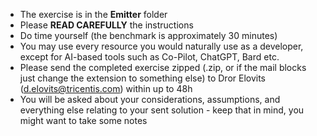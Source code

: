 * The exercise is in the **Emitter** folder
* Please **READ CAREFULLY** the instructions
* Do time yourself (the benchmark is approximately 30 minutes)
* You may use every resource you would naturally use as a developer, except for AI-based tools such as Co-Pilot, ChatGPT, Bard etc.
* Please send the completed exercise zipped (.zip, or if the mail blocks just change the extension to something else) to Dror Elovits (d.elovits@tricentis.com) within up to 48h
* You will be asked about your considerations, assumptions, and everything else relating to your sent solution - keep that in mind, you might want to take some notes 

